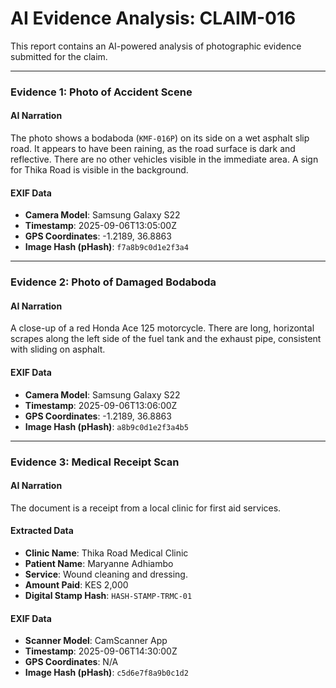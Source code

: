 # AI Evidence Analysis: CLAIM-016

This report contains an AI-powered analysis of photographic evidence submitted for the claim.

---

### **Evidence 1: Photo of Accident Scene**

#### AI Narration
The photo shows a bodaboda (`KMF-016P`) on its side on a wet asphalt slip road. It appears to have been raining, as the road surface is dark and reflective. There are no other vehicles visible in the immediate area. A sign for Thika Road is visible in the background.

#### EXIF Data
- **Camera Model**: Samsung Galaxy S22
- **Timestamp**: 2025-09-06T13:05:00Z
- **GPS Coordinates**: -1.2189, 36.8863
- **Image Hash (pHash)**: `f7a8b9c0d1e2f3a4`

---

### **Evidence 2: Photo of Damaged Bodaboda**

#### AI Narration
A close-up of a red Honda Ace 125 motorcycle. There are long, horizontal scrapes along the left side of the fuel tank and the exhaust pipe, consistent with sliding on asphalt.

#### EXIF Data
- **Camera Model**: Samsung Galaxy S22
- **Timestamp**: 2025-09-06T13:06:00Z
- **GPS Coordinates**: -1.2189, 36.8863
- **Image Hash (pHash)**: `a8b9c0d1e2f3a4b5`

---

### **Evidence 3: Medical Receipt Scan**

#### AI Narration
The document is a receipt from a local clinic for first aid services.

#### Extracted Data
- **Clinic Name**: Thika Road Medical Clinic
- **Patient Name**: Maryanne Adhiambo
- **Service**: Wound cleaning and dressing.
- **Amount Paid**: KES 2,000
- **Digital Stamp Hash**: `HASH-STAMP-TRMC-01`

#### EXIF Data
- **Scanner Model**: CamScanner App
- **Timestamp**: 2025-09-06T14:30:00Z
- **GPS Coordinates**: N/A
- **Image Hash (pHash)**: `c5d6e7f8a9b0c1d2`
